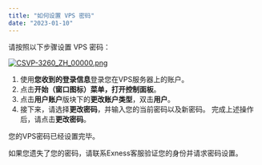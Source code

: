 ```yaml
---
title: "如何设置 VPS 密码"
date: "2023-01-10"
---
```


请按照以下步骤设置 VPS 密码：

[![CSVP-3260_ZH_00000.png](https://testingcf.jsdelivr.net/gh/jarlin8/OSS@main/exhelp/CSVP-3260_ZH_00000.png)](https://haokan.baidu.com/v?vid=4060657159805618088)

1. 使用**您收到的登录信息**登录您在VPS服务器上的账户。
2. 点击**开始（窗口图标）**菜单，打开**控制面板**。
3. 点击**用户账户**版块下的**更改账户类型**，双击**用户**。
4. 接下来，请选择**更改密码**，并输入您的当前密码以及新密码。 完成上述操作后，请点击**更改密码**。

您的VPS密码已经设置完毕。

如果您遗失了您的密码，请联系Exness客服验证您的身份并请求密码设置。
